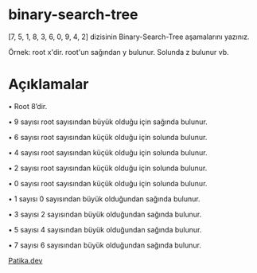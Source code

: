 # binary-search-tree

[7, 5, 1, 8, 3, 6, 0, 9, 4, 2] dizisinin Binary-Search-Tree aşamalarını yazınız.

Örnek: root x'dir. root'un sağından y bulunur. Solunda z bulunur vb.

# Açıklamalar

•	Root 8’dir.

•	9 sayısı root sayısından büyük olduğu için sağında bulunur.

•	6 sayısı root sayısından küçük olduğu için solunda bulunur.

•	4 sayısı root sayısından küçük olduğu için solunda bulunur.

•	2 sayısı root sayısından küçük olduğu için solunda bulunur.

•	0 sayısı root sayısından küçük olduğu için solunda bulunur.

•	1 sayısı 0 sayısından büyük olduğundan sağında bulunur.

•	3 sayısı 2 sayısından büyük olduğundan sağında bulunur.

•	5 sayısı 4 sayısından büyük olduğundan sağında bulunur.

•	7 sayısı 6 sayısından büyük olduğundan sağında bulunur.

[Patika.dev](https://app.patika.dev/courses/veri-yapilari-ve-algoritmalar/binary-search-tree-proje)
